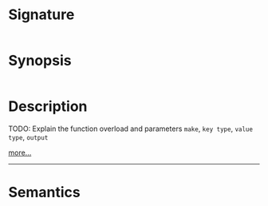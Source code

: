 # Signature
```vikid-signature
```

# Synopsis
```vikid-synopsis
```

# Description
TODO: Explain the function overload and parameters `make`, `key type`, `value type`, `output`

[more...](https://en.wikipedia.org/wiki/Associative_array)

----
# Semantics